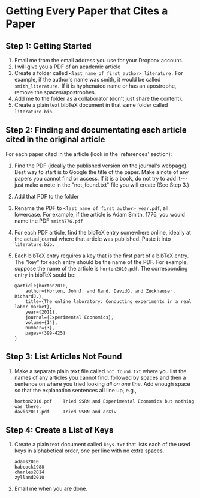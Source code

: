 Getting Every Paper that Cites a Paper
======================================

Step 1: Getting Started
---------------
1. Email me from the email address you use for your Dropbox account. 
1. I will give you a PDF of an academic article
1. Create a folder called `<last_name_of_first_author>_literature.` For example, if the author's name was smith, it
would be called `smith_literature.` If it is hyphenated name or has an
apostrophe, remove the spaces/apostrophes. 
1. Add me to the folder as a collaborator (don't just share the content). 
1. Create a plain text bibTeX document in that same folder called `literature.bib`.   

Step 2: Finding and documentating each article cited in the original article 
----------------------------------------------------------------------------
For each paper cited in the article (look in the 'references' section): 
1. Find the PDF (ideally the published version on the journal's webpage). Best way to start is to Google the title of the paper. Make a note of any papers you cannot find or access. If it is a book, do not try to add it---just make a note in the "not_found.txt" file you will create (See Step 3.)   
1. Add that PDF to the folder 
1. Rename the PDF to `<last name of first author>_year.pdf`, all lowercase. For
   example, if the article is Adam Smith, 1776, you would name the PDF `smith776.pdf` 
1. For each PDF article, find the bibTeX entry somewhere online,
ideally at the actual journal where that article was published. Paste
it into `literature.bib.`
1. Each bibTeX entry requires a key that is the first part of a bibTeX
entry. The "key" for each entry should be the name of the PDF.
For example, suppose the name of the article is `horton2010.pdf`.
The corresponding entry in bibTeX sould be: 
	
	```
	@article{horton2010,
	    author={Horton, JohnJ. and Rand, DavidG. and Zeckhauser, RichardJ.},
		title={The online laboratory: Conducting experiments in a real labor market},
		year={2011},
		journal={Experimental Economics},
		volume={14},
		number={3},
		pages={399-425}
	}
	```

Step 3: List Articles Not Found
-------------------------------
1. Make a separate plain text file called `not_found.txt` where you list the names of any articles you cannot find, followed by spaces and then a sentence on where you tried looking _all on one line_. 
Add enough space so that the explanation sentences all line up, e.g., 

	```
	horton2010.pdf    Tried SSRN and Experimental Economics but nothing was there. 
	davis2011.pdf     Tried SSRN and arXiv
	```
	

Step 4: Create a List of Keys
-----------------------------
1. Create a plain text document called ``keys.txt`` that lists each of the
used keys in alphabetical order, one per line with no extra spaces. 

	```	
	adams2010
	babcock1988
	charles2014
	zylland2010
	```	

1. Email me when you are done. 
